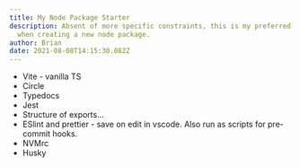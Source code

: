 ```yaml
---
title: My Node Package Starter
description: Absent of more specific constraints, this is my preferred setup
  when creating a new node package.
author: Brian
date: 2021-08-08T14:15:30.082Z
---
```

* Vite - vanilla TS
* Circle
* Typedocs
* Jest
* Structure of exports...
* ESlint and prettier - save on edit in vscode. Also run as scripts for pre-commit hooks.
* NVMrc
* Husky
